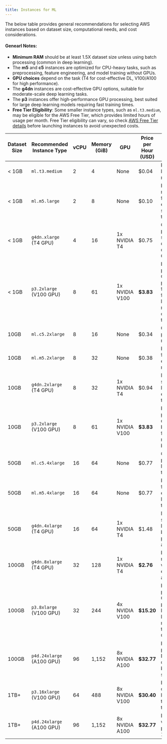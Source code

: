 ```yaml
---
title: Instances for ML
---
```


The below table provides general recommendations for selecting AWS instances based on dataset size, computational needs, and cost considerations.

#### Genearl Notes:
- **Minimum RAM** should be at least 1.5X dataset size unless using batch processing (common in deep learning).
- The **m5** and **c5** instances are optimized for CPU-heavy tasks, such as preprocessing, feature engineering, and model training without GPUs.
- **GPU choices** depend on the task (T4 for cost-effective DL, V100/A100 for high performance).
- The **g4dn** instances are cost-effective GPU options, suitable for moderate-scale deep learning tasks.
- The **p3** instances offer high-performance GPU processing, best suited for large deep learning models requiring fast training times.
- **Free Tier Eligibility**: Some smaller instance types, such as `ml.t3.medium`, may be eligible for the AWS Free Tier, which provides limited hours of usage per month. Free Tier eligibility can vary, so check [AWS Free Tier details](https://aws.amazon.com/free/) before launching instances to avoid unexpected costs.


| **Dataset Size** | **Recommended Instance Type** | **vCPU** | **Memory (GiB)** | **GPU** | **Price per Hour (USD)** | **Suitable Tasks** |
|-----------------|------------------------------|----------|------------------|---------|--------------------------|--------------------|
| < 1GB          | `ml.t3.medium`                | 2        | 4                | None    | $0.04                    | Preprocessing, lightweight model training |
| < 1GB          | `ml.m5.large`                 | 2        | 8                | None    | $0.10                    | Preprocessing, regression, feature engineering, small model training |
| < 1GB          | `g4dn.xlarge` (T4 GPU)        | 4        | 16               | 1x NVIDIA T4 | $0.75 | GPU processing for small-scale deep learning, cost-effective GPU option |
| < 1GB          | `p3.2xlarge` (V100 GPU)       | 8        | 61               | 1x NVIDIA V100 | **$3.83** | High-performance GPU processing, faster training for deep learning models, higher cost but faster than `g4dn` |
| 10GB          | `ml.c5.2xlarge`                | 8        | 16               | None    | $0.34                    | CPU-heavy processing, model training |
| 10GB          | `ml.m5.2xlarge`                | 8        | 32               | None    | $0.38                    | Preprocessing, feature engineering, model training |
| 10GB          | `g4dn.2xlarge` (T4 GPU)        | 8        | 32               | 1x NVIDIA T4 | $0.94 | Moderate-scale deep learning, cost-effective GPU training |
| 10GB          | `p3.2xlarge` (V100 GPU)       | 8        | 61               | 1x NVIDIA V100 | **$3.83** | Faster GPU processing for deep learning, better suited for larger models if budget allows |
| 50GB          | `ml.c5.4xlarge`                | 16       | 64               | None    | $0.77                    | CPU-heavy processing, large model training |
| 50GB          | `ml.m5.4xlarge`                | 16       | 64               | None    | $0.77                    | Preprocessing, feature engineering, large model training |
| 50GB          | `g4dn.4xlarge` (T4 GPU)        | 16       | 64               | 1x NVIDIA T4 | $1.48 | Moderate-scale deep learning, balanced performance and cost |
| 100GB         | `g4dn.8xlarge` (T4 GPU)       | 32       | 128              | 1x NVIDIA T4 | **$2.76** | Large-scale model training with cost-effective GPU acceleration |
| 100GB         | `p3.8xlarge` (V100 GPU)       | 32       | 244              | 4x NVIDIA V100 | **$15.20** | High-performance GPU processing for large deep learning models (e.g., transformers, CNNs) |
| 100GB         | `p4d.24xlarge` (A100 GPU)      | 96       | 1,152            | 8x NVIDIA A100 | **$32.77** | High-performance DL for large datasets with batch streaming |
| 1TB+         | `p3.16xlarge` (V100 GPU)       | 64       | 488              | 8x NVIDIA V100 | **$30.40** | Extreme-scale deep learning, large transformer training |
| 1TB+         | `p4d.24xlarge` (A100 GPU)      | 96       | 1,152            | 8x NVIDIA A100 | **$32.77** | Deep learning with batch processing for 1TB+ datasets |

